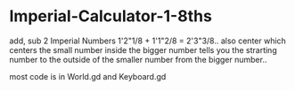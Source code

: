 # Imperial-Calculator-1-8ths
add, sub 2 Imperial Numbers 1'2"1/8 + 1'1"2/8 = 2'3"3/8.. 
  also center which centers the small number inside the bigger number
  tells you the strarting number to the outside of the smaller number from the bigger number..


most code is in World.gd and Keyboard.gd
